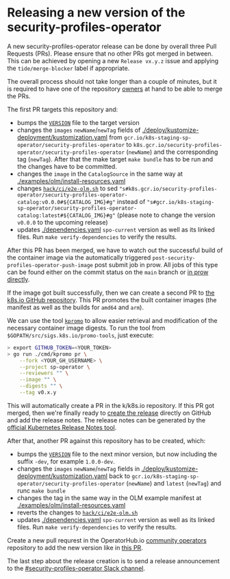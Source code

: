 # Releasing a new version of the security-profiles-operator

A new security-profiles-operator release can be done by overall three Pull Requests (PRs).
Please ensure that no other PRs got merged in between. This can be achieved by
opening a new `Release vx.y.z` issue and applying the `tide/merge-blocker` label
if appropriate.

The overall process should not take longer than a couple of minutes, but it is
required to have one of the repository [owners](./OWNERS) at hand to be able to
merge the PRs.

The first PR targets this repository and:

- bumps the [`VERSION`](VERSION) file to the target version
- changes the `images` `newName`/`newTag` fields of
  [./deploy/kustomize-deployment/kustomization.yaml](deploy/kustomize-deployment/kustomization.yaml)
  from `gcr.io/k8s-staging-sp-operator/security-profiles-operator` to
  `k8s.gcr.io/security-profiles-operator/security-profiles-operator` (`newName`) and the
  corresponding tag (`newTag`). After that the make target `make bundle`
  has to be run and the changes have to be committed.
- changes the `image` in the `CatalogSource` in the same way at
  [./examples/olm/install-resources.yaml](/examples/olm/install-resources.yaml)
- changes [`hack/ci/e2e-olm.sh`](/hack/ci/e2e-olm.sh) to sed
  `"s#k8s.gcr.io/security-profiles-operator/security-profiles-operator-catalog:v0.0.0#${CATALOG_IMG}#g"`
  instead of
  `"s#gcr.io/k8s-staging-sp-operator/security-profiles-operator-catalog:latest#${CATALOG_IMG}#g"`
  (please note to change the version `v0.0.0` to the upcoming release)
- updates [./dependencies.yaml](./dependencies.yaml) `spo-current` version as
  well as its linked files. Run `make verify-dependencies` to verify the
  results.

After this PR has been merged, we have to watch out the successful build of the
container image via the automatically triggered
`post-security-profiles-operator-push-image` post submit job in prow. All jobs of this
type can be found either on the commit status on the `main` branch or [in prow
directly](https://prow.k8s.io/?job=post-security-profiles-operator-push-image).

If the image got built successfully, then we can create a second PR to [the
k8s.io GitHub repository](https://github.com/kubernetes/k8s.io). This PR
promotes the built container images (the manifest as well as the builds for
`amd64` and `arm`).

We can use the tool
[`kpromo`](https://github.com/kubernetes-sigs/promo-tools#kpromo) to allow
easier retrieval and modification of the necessary container image digests.
To run the tool from `$GOPATH/src/sigs.k8s.io/promo-tools`, just execute:

```bash
> export GITHUB_TOKEN=<YOUR_TOKEN>
> go run ./cmd/kpromo pr \
    --fork <YOUR_GH_USERNAME> \
    --project sp-operator \
    --reviewers "" \
    --image "" \
    --digests "" \
    --tag v0.x.y
```

This will automatically create a PR in the k/k8s.io repository. If this PR got
merged, then we're finally ready to [create the
release](https://github.com/kubernetes-sigs/security-profiles-operator/releases/new)
directly on GitHub and add the release notes. The release notes can be generated
by the [official Kubernetes Release Notes
tool](https://github.com/kubernetes/release/tree/master/cmd/release-notes).

After that, another PR against this repository has to be created, which:

- bumps the [`VERSION`](VERSION) file to the next minor version, but now including the
  suffix `-dev`, for example `1.0.0-dev`.
- changes the `images` `newName`/`newTag` fields in
  [./deploy/kustomize-deployment/kustomization.yaml](deploy/kustomize-deployment/kustomization.yaml)
  back to `gcr.io/k8s-staging-sp-operator/security-profiles-operator`
  (`newName`) and `latest` (`newTag`) and runc `make bundle`
- changes the tag in the same way in the OLM example manifest at
  [./examples/olm/install-resources.yaml](/examples/olm/install-resources.yaml)
- reverts the changes to [`hack/ci/e2e-olm.sh`](/hack/ci/e2e-olm.sh)
- updates [./dependencies.yaml](./dependencies.yaml) `spo-current` version as
  well as its linked files. Run `make verify-dependencies` to verify the
  results.

Create a new pull requrest in the OperatorHub.io [community
operators](https://github.com/k8s-operatorhub/community-operators) repository to
add the new version like in [this
PR](https://github.com/k8s-operatorhub/community-operators/pull/1672).

The last step about the release creation is to send a release announcement to
the [#security-profiles-operator Slack channel](https://kubernetes.slack.com/messages/security-profiles-operator).
